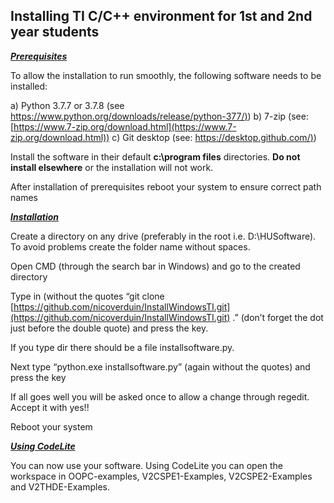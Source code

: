 ## Installing TI C/C++ environment for 1st and 2nd year students

***<u>Prerequisites</u>***

To allow the installation to run smoothly, the following software needs to be installed:

a) Python 3.7.7 or 3.7.8 (see [https://www.python.org/downloads/release/python-377/)](https://www.python.org/downloads/release/python-377/))
b) 7-zip (see: [https://www.7-zip.org/download.html](https://www.7-zip.org/download.html))
c) Git desktop (see: [https://desktop.github.com/)](https://desktop.github.com/))

Install the software in their default **c:\program files** directories. **Do not install elsewhere** or the installation will not work.

After installation of prerequisites reboot your system to ensure correct path names

<u>***Installation***</u>

Create a directory on any drive (preferably in the root i.e. D:\HUSoftware).  To avoid problems create the folder name without spaces.

Open CMD (through the search bar in Windows) and go to the created directory

Type in (without the quotes “git clone [https://github.com/nicoverduin/InstallWindowsTI.git](https://github.com/nicoverduin/InstallWindowsTI.git) .” (don’t forget the dot just before the double quote) and press the  <ENTER> key.

If you type dir <ENTER> there should be a file installsoftware.py.

Next type “python.exe installsoftware.py” (again without the quotes) and press the <ENTER> key

If all goes well you will be asked once to allow a change through regedit. Accept it with yes!!

Reboot your system

<u>***Using CodeLite***</u>

You can now use your software. Using CodeLite you can open the workspace in OOPC-examples, V2CSPE1-Examples, V2CSPE2-Examples and V2THDE-Examples.